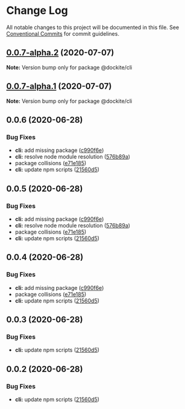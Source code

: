 # Change Log

All notable changes to this project will be documented in this file.
See [Conventional Commits](https://conventionalcommits.org) for commit guidelines.

## [0.0.7-alpha.2](https://github.com/dockite/dockite/compare/@dockite/cli@0.0.7-alpha.1...@dockite/cli@0.0.7-alpha.2) (2020-07-07)

**Note:** Version bump only for package @dockite/cli





## [0.0.7-alpha.1](https://github.com/dockite/dockite/compare/@dockite/cli@0.0.6...@dockite/cli@0.0.7-alpha.1) (2020-07-07)

**Note:** Version bump only for package @dockite/cli





## 0.0.6 (2020-06-28)


### Bug Fixes

* **cli:** add missing package ([c990f6e](https://github.com/dockite/dockite/commit/c990f6e385529d14c99339e256ca86f5f61a6a20))
* **cli:** resolve node module resolution ([576b89a](https://github.com/dockite/dockite/commit/576b89aea7a519c942c089fad9e2a296cef97200))
* package collisions ([e71e185](https://github.com/dockite/dockite/commit/e71e185e225708841102247b6ec7dd794252cad8))
* **cli:** update npm scripts ([21560d5](https://github.com/dockite/dockite/commit/21560d55b5ef8d9fbd5a971a2f0278e88a95cc16))





## 0.0.5 (2020-06-28)


### Bug Fixes

* **cli:** add missing package ([c990f6e](https://github.com/dockite/dockite/commit/c990f6e385529d14c99339e256ca86f5f61a6a20))
* **cli:** resolve node module resolution ([576b89a](https://github.com/dockite/dockite/commit/576b89aea7a519c942c089fad9e2a296cef97200))
* package collisions ([e71e185](https://github.com/dockite/dockite/commit/e71e185e225708841102247b6ec7dd794252cad8))
* **cli:** update npm scripts ([21560d5](https://github.com/dockite/dockite/commit/21560d55b5ef8d9fbd5a971a2f0278e88a95cc16))





## 0.0.4 (2020-06-28)


### Bug Fixes

* **cli:** add missing package ([c990f6e](https://github.com/dockite/dockite/commit/c990f6e385529d14c99339e256ca86f5f61a6a20))
* package collisions ([e71e185](https://github.com/dockite/dockite/commit/e71e185e225708841102247b6ec7dd794252cad8))
* **cli:** update npm scripts ([21560d5](https://github.com/dockite/dockite/commit/21560d55b5ef8d9fbd5a971a2f0278e88a95cc16))





## 0.0.3 (2020-06-28)


### Bug Fixes

* **cli:** update npm scripts ([21560d5](https://github.com/dockite/dockite/commit/21560d55b5ef8d9fbd5a971a2f0278e88a95cc16))





## 0.0.2 (2020-06-28)


### Bug Fixes

* **cli:** update npm scripts ([21560d5](https://github.com/dockite/dockite/commit/21560d55b5ef8d9fbd5a971a2f0278e88a95cc16))
